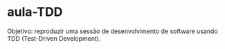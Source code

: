 # aula-TDD
Objetivo: reproduzir uma sessão de desenvolvimento de software usando TDD (Test-Driven Development).
